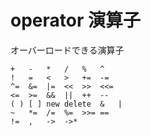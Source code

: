 # operator 演算子

オーバーロードできる演算子

```
+	-	*	/	%	^
!	=	<	>	+=	-=
^=	&=	|=	<<	>>	<<=
<=	>=	&&	||	++	--
( )	[ ]	new	delete	&	|
~	*=	/=	%=	>>=	==
!=	,	->	->*

```
